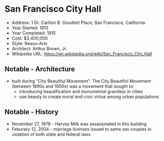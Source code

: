 # San Francisco City Hall
- Address: 1 Dr. Carlton B. Goodlett Place, San Francisco, California
- Year Started: 1913
- Year Completed: 1915
- Cost: $3,400,000
- Style: Beaux-Arts
- Architect: Arthur Brown, Jr.
- Wikipedia URL: https://en.wikipedia.org/wiki/San_Francisco_City_Hall

## Notable - Architecture
- built during "City Beautiful Movement". The City Beautiful Movement (between 1890s and 1900s) was a movement that sought to:
  - introducing beautification and monumental grandeur in cities
  - use beauty to create moral and civic virtue among urban populations

## Notable - History
- November 27, 1978 - Harvey Milk was assassinated in this building
- Feburary 12, 2004 - marriage licenses issued to same sex couples in violation of both state and federal laws

